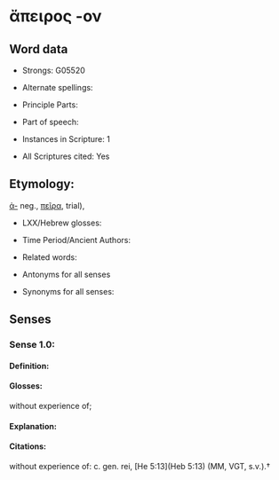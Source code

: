 # ἄπειρος -ον

<!-- Status: S2=NeedsEdits -->
<!-- Lexica used for edits:   -->

## Word data

* Strongs: G05520

* Alternate spellings:



* Principle Parts: 


* Part of speech: 


* Instances in Scripture: 1

* All Scriptures cited: Yes

## Etymology: 

[ἀ-]() neg., [πεῖρα](), trial),

* LXX/Hebrew glosses: 


* Time Period/Ancient Authors: 


* Related words: 

* Antonyms for all senses

* Synonyms for all senses: 


## Senses 


### Sense  1.0: 

#### Definition: 

#### Glosses: 

without experience of; 

#### Explanation: 


#### Citations: 

without experience of: c. gen. rei, [He 5:13](Heb 5:13) (MM, VGT, s.v.).†
